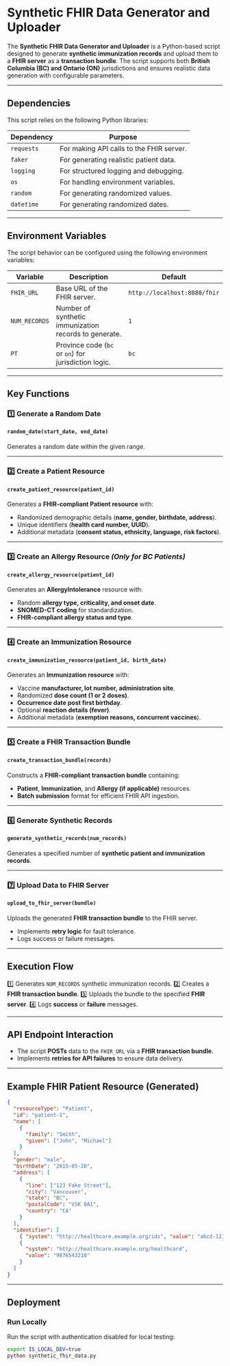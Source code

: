 # Synthetic FHIR Data Generator and Uploader

The **Synthetic FHIR Data Generator and Uploader** is a Python-based script designed to generate **synthetic immunization records** and upload them to a **FHIR server** as a **transaction bundle**. The script supports both **British Columbia (BC) and Ontario (ON)** jurisdictions and ensures realistic data generation with configurable parameters.

---

## **Dependencies**

This script relies on the following Python libraries:

| Dependency | Purpose                                  |
| ---------- | ---------------------------------------- |
| `requests` | For making API calls to the FHIR server. |
| `faker`    | For generating realistic patient data.   |
| `logging`  | For structured logging and debugging.    |
| `os`       | For handling environment variables.      |
| `random`   | For generating randomized values.        |
| `datetime` | For generating randomized dates.         |

---

## **Environment Variables**

The script behavior can be configured using the following environment variables:

| Variable      | Description                                           | Default                      |
| ------------- | ----------------------------------------------------- | ---------------------------- |
| `FHIR_URL`    | Base URL of the FHIR server.                          | `http://localhost:8080/fhir` |
| `NUM_RECORDS` | Number of synthetic immunization records to generate. | `1`                          |
| `PT`          | Province code (`bc` or `on`) for jurisdiction logic.  | `bc`                         |

---

## **Key Functions**

### **1️⃣ Generate a Random Date**

#### `random_date(start_date, end_date)`

Generates a random date within the given range.

---

### **2️⃣ Create a Patient Resource**

#### `create_patient_resource(patient_id)`

Generates a **FHIR-compliant Patient resource** with:

- Randomized demographic details (**name, gender, birthdate, address**).
- Unique identifiers (**health card number, UUID**).
- Additional metadata (**consent status, ethnicity, language, risk factors**).

---

### **3️⃣ Create an Allergy Resource** _(Only for BC Patients)_

#### `create_allergy_resource(patient_id)`

Generates an **AllergyIntolerance** resource with:

- Random **allergy type, criticality, and onset date**.
- **SNOMED-CT coding** for standardization.
- **FHIR-compliant allergy status and type**.

---

### **4️⃣ Create an Immunization Resource**

#### `create_immunization_resource(patient_id, birth_date)`

Generates an **Immunization resource** with:

- Vaccine **manufacturer, lot number, administration site**.
- Randomized **dose count (1 or 2 doses)**.
- **Occurrence date post first birthday**.
- Optional **reaction details (fever)**.
- Additional metadata (**exemption reasons, concurrent vaccines**).

---

### **5️⃣ Create a FHIR Transaction Bundle**

#### `create_transaction_bundle(records)`

Constructs a **FHIR-compliant transaction bundle** containing:

- **Patient**, **Immunization**, and **Allergy (if applicable)** resources.
- **Batch submission** format for efficient FHIR API ingestion.

---

### **6️⃣ Generate Synthetic Records**

#### `generate_synthetic_records(num_records)`

Generates a specified number of **synthetic patient and immunization records**.

---

### **7️⃣ Upload Data to FHIR Server**

#### `upload_to_fhir_server(bundle)`

Uploads the generated **FHIR transaction bundle** to the FHIR server.

- Implements **retry logic** for fault tolerance.
- Logs success or failure messages.

---

## **Execution Flow**

1️⃣ Generates `NUM_RECORDS` synthetic immunization records.
2️⃣ Creates a **FHIR transaction bundle**.
3️⃣ Uploads the bundle to the specified **FHIR server**.
4️⃣ Logs **success** or **failure** messages.

---

## **API Endpoint Interaction**

- The script **POSTs** data to the `FHIR_URL` via a **FHIR transaction bundle**.
- Implements **retries for API failures** to ensure data delivery.

---

## **Example FHIR Patient Resource (Generated)**

```json
{
  "resourceType": "Patient",
  "id": "patient-1",
  "name": [
    {
      "family": "Smith",
      "given": ["John", "Michael"]
    }
  ],
  "gender": "male",
  "birthDate": "2015-05-20",
  "address": [
    {
      "line": ["123 Fake Street"],
      "city": "Vancouver",
      "state": "BC",
      "postalCode": "V5K 0A1",
      "country": "CA"
    }
  ],
  "identifier": [
    { "system": "http://healthcare.example.org/ids", "value": "abcd-1234" },
    {
      "system": "http://healthcare.example.org/healthcard",
      "value": "9876543210"
    }
  ]
}
```

---

## **Deployment**

### **Run Locally**

Run the script with authentication disabled for local testing:

```bash
export IS_LOCAL_DEV=true
python synthetic_fhir_data.py
```
